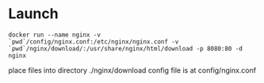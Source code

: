 # Launch
```
docker run --name nginx -v `pwd`/config/nginx.conf:/etc/nginx/nginx.conf -v `pwd`/nginx/download/:/usr/share/nginx/html/download -p 8080:80 -d  nginx
```
place files into directory ./nginx/download
config file is at config/nginx.conf 
